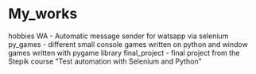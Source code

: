 # My_works
hobbies
WA - Automatic message sender for watsapp via selenium
py_games - different small console games written on python and window games written with pygame library
final_project - final project from the Stepik course "Test automation with Selenium and Python"
